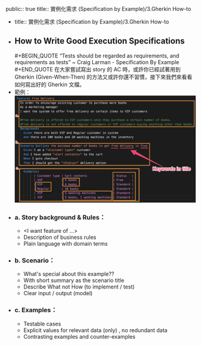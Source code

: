 public:: true
title:: 實例化需求 (Specification by Example)/3.Gherkin How-to

- title:: 實例化需求 (Specification by Example)/3.Gherkin How-to
- ## How to Write Good Execution Specifications
  #+BEGIN_QUOTE
  “Tests should be regarded as requirements, and requirements as tests”             ~ Craig Larman - Specification By Example
  #+END_QUOTE 
  在大家嘗試寫出 story 的 AC 時，或許你已經試著用到 Gherkin (Given-When-Then) 的方法又或許你還不習慣，接下來我們來看看如何寫出好的 Gherkin 文檔。
- 範例：
  ![image.png](../assets/image_1656931933101_0.png)
- ### a. Story background & Rules：
  * <In order to achieve goal><As a customer role><I want feature of ...>
  * Description of business rules
  * Plain language with domain terms
- ### b. Scenario：
  * What's special about this example??
  * With short summary as the scenario title
  * Describe What not How (to implement / test)
  * Clear input / output (model)
- ### c. Examples：
  * Testable cases
  * Explicit values for relevant data (only) , no redundant data
  * Contrasting examples and counter-examples